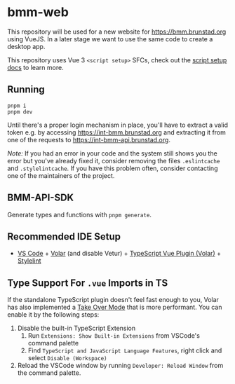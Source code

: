 # bmm-web

This repository will be used for a new website for https://bmm.brunstad.org using VueJS.
In a later stage we want to use the same code to create a desktop app.

This repository uses Vue 3 `<script setup>` SFCs, check out the [script setup docs](https://v3.vuejs.org/api/sfc-script-setup.html#sfc-script-setup) to learn more.

## Running

```
pnpm i
pnpm dev
```

Until there's a proper login mechanism in place, you'll have to extract a valid token e.g. by accessing https://int-bmm.brunstad.org and extracting it from one of the requests to https://int-bmm-api.brunstad.org.

_Note:_ If you had an error in your code and the system still shows you the error but you've already fixed it, consider removing the files `.eslintcache` and `.stylelintcache`. If you have this problem often, consider contacting one of the maintainers of the project.

## BMM-API-SDK

Generate types and functions with `pnpm generate`.

## Recommended IDE Setup

- [VS Code](https://code.visualstudio.com/) + [Volar](https://marketplace.visualstudio.com/items?itemName=Vue.volar) (and disable Vetur) + [TypeScript Vue Plugin (Volar)](https://marketplace.visualstudio.com/items?itemName=Vue.vscode-typescript-vue-plugin) + [Stylelint](https://marketplace.visualstudio.com/items?itemName=stylelint.vscode-stylelint)

## Type Support For `.vue` Imports in TS

If the standalone TypeScript plugin doesn't feel fast enough to you, Volar has also implemented a [Take Over Mode](https://github.com/johnsoncodehk/volar/discussions/471#discussioncomment-1361669) that is more performant. You can enable it by the following steps:

1. Disable the built-in TypeScript Extension
   1. Run `Extensions: Show Built-in Extensions` from VSCode's command palette
   2. Find `TypeScript and JavaScript Language Features`, right click and select `Disable (Workspace)`
2. Reload the VSCode window by running `Developer: Reload Window` from the command palette.
